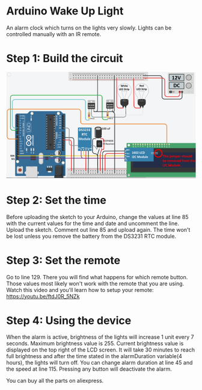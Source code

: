 # Arduino Wake Up Light
An alarm clock which turns on the lights very slowly. Lights can be controlled manually with an IR remote.

# Step 1: Build the circuit

![WiringDiagram](https://raw.githubusercontent.com/erhanalankus/Arduino-Wake-Up-Light/master/wiring-diagram.png)

# Step 2: Set the time

Before uploading the sketch to your Arduino, change the values at line 85 with the current values for the time and date and uncomment the line. Upload the sketch. Comment out line 85 and upload again. The time won't be lost unless you remove the battery from the DS3231 RTC module.

# Step 3: Set the remote

Go to line 129. There you will find what happens for which remote button. Those values most likely won't work with the remote that you are using. Watch this video and you'll learn how to setup your remote: https://youtu.be/ftdJ0R_5NZk

# Step 4: Using the device

When the alarm is active, brightness of the lights will increase 1 unit every 7 seconds. Maximum brightness value is 255. Current brightness value is displayed on the top right of the LCD screen. It will take 30 minutes to reach full brightness and after the time stated in the alarmDuration variable(4 hours), the lights will turn off. You can change alarm duration at line 45 and the speed at line 115. Pressing any button will deactivate the alarm.

You can buy all the parts on aliexpress.
